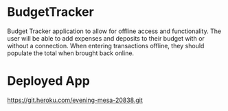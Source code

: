 # BudgetTracker
Budget Tracker application to allow for offline access and functionality.
The user will be able to add expenses and deposits to their budget with or without a connection. When entering transactions offline, they should populate the total when brought back online.

# Deployed App
https://git.heroku.com/evening-mesa-20838.git
